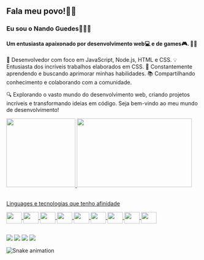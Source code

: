 ## Fala meu povo!👋🏽

### Eu sou o Nando Guedes👨🏽‍🦱 
#### Um entusiasta apaixonado por desenvolvimento web💻 e de games🎮. 👨‍💻

🚀 Desenvolvedor com foco em JavaScript, Node.js, HTML e CSS.
💡  Entusiasta dos incríveis trabalhos elaborados em CSS.
🌱 Constantemente aprendendo e buscando aprimorar minhas habilidades.
📚 Compartilhando conhecimento e colaborando com a comunidade.

🔍 Explorando o vasto mundo do desenvolvimento web, criando projetos incríveis e transformando ideias em código. Seja bem-vindo ao meu mundo de desenvolvimento!

<div>
  <a href="https://github.com/guedesindev"/>
  <img height="180em" src="https://github-readme-stats.vercel.app/api?username=guedesindev&layout=compact&langs_count=16&theme=github_dark&show_icons=true"/>  
  <img height="180em" width="300em" src="https://github-readme-stats.vercel.app/api/top-langs/?username=guedesindev&layout=compact&langs_count=16&theme=github_dark"/>
</div>
<div style="diplay:inline_block"><br> 
  <p><stong>Linguages e tecnologias que tenho afinidade</stong></p>
  <img align="center" height="30" width="40" src="https://cdn.jsdelivr.net/gh/devicons/devicon/icons/java/java-original-wordmark.svg" />    
  <img align="center" height="30" width="40" src="https://cdn.jsdelivr.net/gh/devicons/devicon/icons/javascript/javascript-plain.svg" />
  <img align="center" height="30" width="40" src="https://cdn.jsdelivr.net/gh/devicons/devicon/icons/nodejs/nodejs-plain.svg" />
  <img align="center" height="30" width="40" src="https://cdn.jsdelivr.net/gh/devicons/devicon/icons/html5/html5-plain-wordmark.svg" />
  <img align="center" height="30" width="40" src="https://cdn.jsdelivr.net/gh/devicons/devicon/icons/tailwindcss/tailwindcss-plain.svg" />
  <img align="center" height="30" width="40" src="https://cdn.jsdelivr.net/gh/devicons/devicon/icons/css3/css3-plain-wordmark.svg" />
  <img align="center" height="30" width="40" src="https://cdn.jsdelivr.net/gh/devicons/devicon/icons/python/python-original-wordmark.svg" />
  <img align="center" height="30" width="40" src="https://cdn.jsdelivr.net/gh/devicons/devicon/icons/figma/figma-original.svg" />
  <img align="center" height="30" width="40" src="https://cdn.jsdelivr.net/gh/devicons/devicon/icons/godot/godot-original.svg" />
</div>

##

<!-- redes sociais -->
<div>
  <a href="mailto:guedesindev@gmail.com" ><img src="https://img.shields.io/badge/Gmail-D14836?style=for-the-badge&logo=gmail&logoColor=white" /></a>
  <a href="https://www.linkedin.com/in/antonio-fernando-dos-santos-guedes-4008b6ba/" ><img src="https://img.shields.io/badge/LinkedIn-0077B5?style=for-the-badge&logo=linkedin&logoColor=white" /></a>
  <a href="https://www.instagram.com/devguedes/" ><img src="https://img.shields.io/badge/Instagram-E4405F?style=for-the-badge&logo=instagram&logoColor=white" /></a>
  <a href="https://www.youtube.com/@GuedesInDev" ><img src="https://img.shields.io/badge/YouTube-FF0000?style=for-the-badge&logo=youtube&logoColor=white" /></a>  
</div>

<!-- Cobrinha que come os commits -->
![Snake animation](https://github.com/guedesindev/guedesindev/blob/output/github-contribution-grid-snake.svg)
